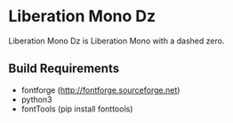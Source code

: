 # Liberation Mono Dz

Liberation Mono Dz is Liberation Mono with a dashed zero.


## Build Requirements

 - fontforge (http://fontforge.sourceforge.net)
 - python3
 - fontTools (pip install fonttools)

